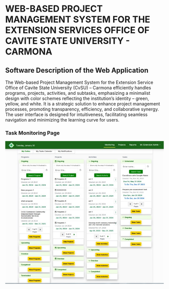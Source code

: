 <h1><b>WEB-BASED PROJECT MANAGEMENT SYSTEM FOR THE EXTENSION SERVICES OFFICE OF CAVITE STATE UNIVERSITY - CARMONA</b></h1>
<h2><b>Software Description of the Web Application</b></h2>
<p>The Web-based Project Management System for the Extension Service Office of Cavite State University (CvSU) – Carmona efficiently handles programs, projects, activities, and subtasks, emphasizing a minimalist design with color schemes reflecting the institution’s identity – green, yellow, and white. It is a strategic solution to enhance project management processes, promoting transparency, efficiency, and collaborative synergy. The user interface is designed for intuitiveness, facilitating seamless navigation and minimizing the learning curve for users.</p>
<h3><b>
    Task Monitoring Page
</b></h3>
<img src="public/images/git1.png" alt="cvsu-carmona" />